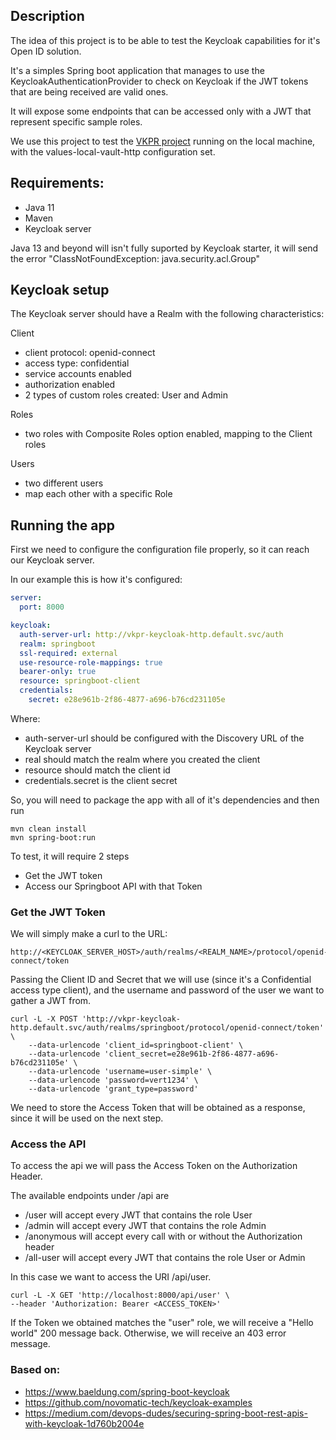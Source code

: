 ## Description
The idea of this project is to be able to test the Keycloak capabilities for it's Open ID solution.

It's a simples Spring boot application that manages to use the KeycloakAuthenticationProvider to check on Keycloak if the JWT tokens that are being received are valid ones.

It will expose some endpoints that can be accessed only with a JWT that represent specific sample roles. 
 
We use this project to test the [VKPR project](https://github.com/vertigobr/vkpr) running on the local machine, 
with the values-local-vault-http configuration set. 

## Requirements:
- Java 11 
- Maven
- Keycloak server 
    
Java 13 and beyond will isn't fully suported by Keycloak starter, 
it will send the error "ClassNotFoundException: java.security.acl.Group"


## Keycloak setup
The Keycloak server should have a Realm with the following characteristics:

Client 
 - client protocol: openid-connect 
 - access type: confidential
 - service accounts enabled
 - authorization enabled
 - 2 types of custom roles created: User and Admin

Roles 
 - two roles with Composite Roles option enabled, mapping to the Client roles

Users
 - two different users 
 - map each other with a specific Role
 
## Running the app
First we need to configure the configuration file properly, so it can reach our Keycloak server.

In our example this is how it's configured:
```yaml
server:
  port: 8000

keycloak:
  auth-server-url: http://vkpr-keycloak-http.default.svc/auth
  realm: springboot
  ssl-required: external
  use-resource-role-mappings: true
  bearer-only: true
  resource: springboot-client
  credentials:
    secret: e28e961b-2f86-4877-a696-b76cd231105e
```
Where:
- auth-server-url should be configured with the Discovery URL of the Keycloak server
- real should match the realm where you created the client
- resource should match the client id
- credentials.secret is the client secret

So, you will need to package the app with all of it's dependencies and then run

  ```
mvn clean install  
mvn spring-boot:run
  ```
 
To test, it will require 2 steps
- Get the JWT token
- Access our Springboot API with that Token

### Get the JWT Token
We will simply make a curl to the URL:
```
http://<KEYCLOAK_SERVER_HOST>/auth/realms/<REALM_NAME>/protocol/openid-connect/token
```
Passing the Client ID and Secret that we will use (since it's a Confidential access type client), 
and the username and password of the user we want to gather a JWT from.

```
curl -L -X POST 'http://vkpr-keycloak-http.default.svc/auth/realms/springboot/protocol/openid-connect/token' \
    --data-urlencode 'client_id=springboot-client' \
    --data-urlencode 'client_secret=e28e961b-2f86-4877-a696-b76cd231105e' \
    --data-urlencode 'username=user-simple' \
    --data-urlencode 'password=vert1234' \
    --data-urlencode 'grant_type=password'
```

We need to store the Access Token that will be obtained as a response, since it will be used on the next step.


### Access the API
To access the api we will pass the Access Token on the Authorization Header.

The available endpoints under /api are
- /user 
    will accept every JWT that contains the role User
- /admin
    will accept every JWT that contains the role Admin
- /anonymous
    will accept every call with or without the Authorization header
- /all-user
    will accept every JWT that contains the role User or Admin

In this case we want to access the URI /api/user.

```
curl -L -X GET 'http://localhost:8000/api/user' \ 
--header 'Authorization: Bearer <ACCESS_TOKEN>'

```

If the Token we obtained matches the "user" role, we will receive a "Hello world" 200 message back.
Otherwise, we will receive an 403 error message. 


### Based on:
- https://www.baeldung.com/spring-boot-keycloak
- https://github.com/novomatic-tech/keycloak-examples
- https://medium.com/devops-dudes/securing-spring-boot-rest-apis-with-keycloak-1d760b2004e

